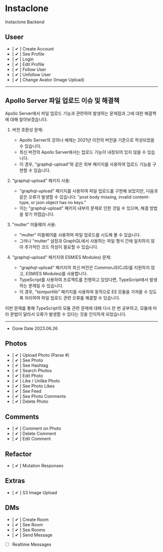 # Instaclone

Instaclone Backend

## Useer

- [ ✔ ] Create Account
- [ ✔ ] See Profile
- [ ✔ ] Login
- [ ✔ ] Edit Profile
- [ ✔ ] Follow User
- [ ✔ ] Unfollow User
- [ ✔ ] Change Avator (Image Upload)

---

## Apollo Server 파일 업로드 이슈 및 해결책

Apollo Server에서 파일 업로드 기능과 관련하여 발생하는 문제점과 그에 대한 해결책에 대해 알아보겠습니다.

1. 버전 호환성 문제:

   - Apollo Server의 강의나 예제는 2021년 이전의 버전을 기준으로 작성되었을 수 있습니다.
   - 최신 버전의 Apollo Server에서는 업로드 기능이 내장되어 있지 않을 수 있습니다.
   - 이 경우, "graphql-upload"와 같은 외부 패키지를 사용하여 업로드 기능을 구현할 수 있습니다.

2. "graphql-upload" 패키지 사용:

   - "graphql-upload" 패키지를 사용하여 파일 업로드를 구현해 보았지만, 다음과 같은 오류가 발생할 수 있습니다: "post body missing, invalid content-type, or json object has no keys."
   - 이는 "graphql-upload" 패키지 내부의 문제로 인한 것일 수 있으며, 해결 방법을 찾기 어렵습니다.

3. "multer" 미들웨어 사용:

   - "multer" 미들웨어를 사용하여 파일 업로드를 시도해 볼 수 있습니다.
   - 그러나 "multer" 설정과 GraphQL에서 사용하는 파일 형식 간에 일치하지 않아 추가적인 코드 작성이 필요할 수 있습니다.

4. "graphql-upload" 패키지와 ESM(ES Modules) 문제:
   - "graphql-upload" 패키지의 최신 버전은 CommonJS(CJS)를 지원하지 않고, ESM(ES Modules)를 사용합니다.
   - TypeScript를 사용하여 프로젝트를 진행하고 있었다면, TypeScript에서 발생하는 문제일 수 있습니다.
   - 이 경우, "tsimportlib" 패키지를 사용하여 동적으로 ES 모듈을 가져올 수 있도록 처리하여 파일 업로드 관련 오류를 해결할 수 있습니다.

이번 문제를 통해 TypeScript의 모듈 관련 문제에 대해 다시 한 번 공부하고, 모듈에 따라 문법이 달라서 오류가 발생할 수 있다는 것을 인지하게 되었습니다.

---

- Done Date 2023.06.26

## Photos

- [ ✔ ] Upload Photo (Parse #)
- [ ✔ ] See Photo
- [ ✔ ] See Hashtag
- [ ✔ ] Search Photos
- [ ✔ ] Edit Photo
- [ ✔ ] Like / Unlike Photo
- [ ✔ ] See Photo Likes
- [ ✔ ] See Feed
- [ ✔ ] See Photo Comments
- [ ✔ ] Delete Photo

## Comments

- [ ✔ ] Comment on Photo
- [ ✔ ] Delete Comment
- [ ✔ ] Edit Comment

## Refactor

- [ ✔ ] Mutation Responses

## Extras

- [ ✔ ] S3 Image Upload

## DMs

- [ ✔ ] Create Room
- [ ✔ ] See Room
- [ ✔ ] See Rooms
- [ ✔ ] Send Message
- [ ] Realtime Messages
